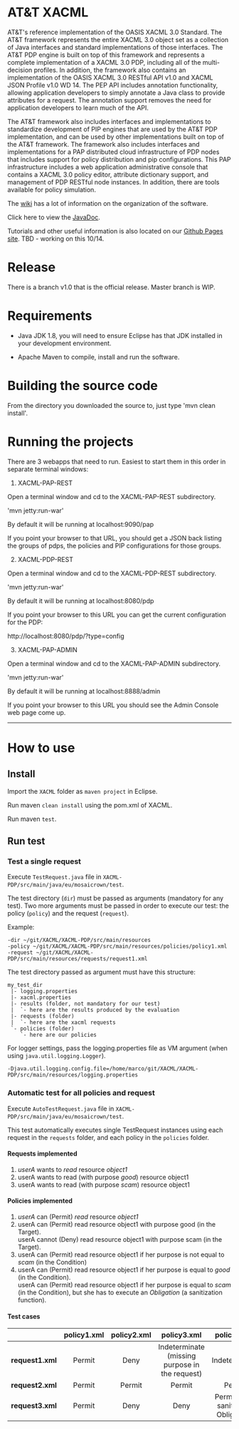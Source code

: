 
# AT&T XACML

AT&amp;T's reference implementation of the OASIS XACML 3.0 Standard. The AT&T framework represents the entire XACML 3.0 object set as a collection of Java interfaces and standard implementations of those interfaces.  The AT&T PDP engine is built on top of this framework and represents a complete implementation of a XACML 3.0 PDP, including all of the multi-decision profiles. In addition, the framework also contains an implementation of the OASIS XACML 3.0 RESTful API v1.0 and XACML JSON Profile v1.0 WD 14. The PEP API includes annotation functionality, allowing application developers to simply annotate a Java class to provide attributes for a request. The annotation support removes the need for application developers to learn much of the API.

The AT&T framework also includes interfaces and implementations to standardize development of PIP engines that are used by the AT&T PDP implementation, and can be used by other implementations built on top of the AT&T framework. The framework also includes interfaces and implementations for a PAP distributed cloud infrastructure of PDP nodes that includes support for policy distribution and pip configurations. This PAP infrastructure includes a web application administrative console that contains a XACML 3.0 policy editor, attribute dictionary support, and management of PDP RESTful node instances. In addition, there are tools available for policy simulation.

The [wiki](https://github.com/att/XACML/wiki) has a lot of information on the organization of the software. 

Click here to view the [JavaDoc](http://att.github.io/XACML/javadocs/index.html).

Tutorials and other useful information is also located on our [Github Pages site](http://att.github.io/XACML). TBD - working on this 10/14.

# Release

There is a branch v1.0 that is the official release. Master branch is WIP.

# Requirements

* Java JDK 1.8, you will need to ensure Eclipse has that JDK installed in your development environment.

*  Apache Maven to compile, install and run the software.

# Building the source code

From the directory you downloaded the source to, just type 'mvn clean install'.

# Running the projects

There are 3 webapps that need to run. Easiest to start them in this order in separate terminal windows:

1. XACML-PAP-REST

Open a terminal window and cd to the XACML-PAP-REST subdirectory.

'mvn jetty:run-war'

By default it will be running at localhost:9090/pap

If you point your browser to that URL, you should get a JSON back listing the groups of pdps, the policies and PIP configurations for those groups.

2. XACML-PDP-REST

Open a terminal window and cd to the XACML-PDP-REST subdirectory.

'mvn jetty:run-war'

By default it will be running at localhost:8080/pdp

If you point your browser to this URL you can get the current configuration for the PDP:

http://localhost:8080/pdp/?type=config

3. XACML-PAP-ADMIN

Open a terminal window and cd to the XACML-PAP-ADMIN subdirectory.

'mvn jetty:run-war'

By default it will be running at localhost:8888/admin

If you point your browser to this URL you should see the Admin Console web page come up.

---

# How to use

## Install

Import the `XACML` folder as `maven project` in Eclipse.

Run maven `clean install` using the pom.xml of XACML.

Run maven `test`.

## Run test

### Test a single request

Execute `TestRequest.java` file in `XACML-PDP/src/main/java/eu/mosaicrown/test`.

The test directory (`dir`) must be passed as arguments (mandatory for any test).
Two more arguments must be passed in order to execute our test: the policy (`policy`) and the request (`request`).

Example:
```
-dir ~/git/XACML/XACML-PDP/src/main/resources
-policy ~/git/XACML/XACML-PDP/src/main/resources/policies/policy1.xml
-request ~/git/XACML/XACML-PDP/src/main/resources/requests/request1.xml
```

The test directory passed as argument must have this structure:
```
my_test_dir
 |- logging.properties
 |- xacml.properties
 |- results (folder, not mandatory for our test)
 |  `- here are the results produced by the evaluation
 |- requests (folder)
 |  `- here are the xacml requests
 `- policies (folder)
    `- here are our policies
```

For logger settings, pass the logging.properties file as VM argument (when using
`java.util.logging.Logger`).
```
-Djava.util.logging.config.file=/home/marco/git/XACML/XACML-PDP/src/main/resources/logging.properties
```

### Automatic test for all policies and request

Execute `AutoTestRequest.java` file in `XACML-PDP/src/main/java/eu/mosaicrown/test`.

This test automatically executes single TestRequest instances using each request
in the `requests` folder, and each policy in the `policies` folder.

#### Requests implemented
1. _userA_ wants to _read_ resource _object1_
2. userA wants to read (with purpose _good_) resource object1
3. userA wants to read (with purpose _scam_) resource object1

#### Policies implemented
1. _userA_ can (Permit) _read_ resource _object1_
2. userA can (Permit) read resource object1 with purpose good (in the Target).  
   userA cannot (Deny) read resource object1 with purpose scam (in the Target).
3. userA can (Permit) read resource object1 if her purpose is not equal to _scam_ (in the Condition)
4. userA can (Permit) read resource object1 if her purpose is equal to _good_ (in the Condition).  
   userA can (Permit) read resource object1 if her purpose is equal to _scam_ (in the Condition), but she has to execute an _Obligation_ (a sanitization function).

#### Test cases

|                  | policy1.xml | policy2.xml | policy3.xml | policy4.xml |
| :--------------  | :---------: | :---------: | :---------: | :---------: |
| **request1.xml** | Permit      | Deny        | Indeterminate (missing purpose in the request) | Indeterminate |
| **request2.xml** | Permit      | Permit      | Permit      | Permit      |
| **request3.xml** | Permit      | Deny        | Deny        | Permit (with sanitiazion Obligation) |





